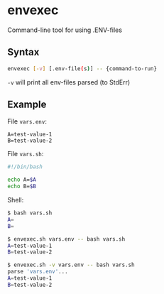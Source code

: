 # envexec
Command-line tool for using .ENV-files

## Syntax
```sh
envexec [-v] [.env-file(s)] -- {command-to-run}
```
`-v` will print all env-files parsed (to StdErr)

## Example

File `vars.env`:
```
A=test-value-1
B=test-value-2
```

File `vars.sh`:
```sh
#!/bin/bash

echo A=$A
echo B=$B
```

Shell:
```sh
$ bash vars.sh
A=
B=

$ envexec.sh vars.env -- bash vars.sh
A=test-value-1
B=test-value-2

$ envexec.sh -v vars.env -- bash vars.sh
parse 'vars.env'...
A=test-value-1
B=test-value-2
```

